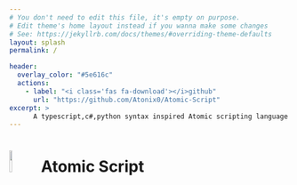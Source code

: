 ```yaml
---
# You don't need to edit this file, it's empty on purpose.
# Edit theme's home layout instead if you wanna make some changes
# See: https://jekyllrb.com/docs/themes/#overriding-theme-defaults
layout: splash
permalink: /

header:
  overlay_color: "#5e616c"
  actions:
    - label: "<i class='fas fa-download'></i>github"
      url: "https://github.com/Atonix0/Atomic-Script"
excerpt: >
      A typescript,c#,python syntax inspired Atomic scripting language!.<br/>
---
```


# <img src="/res/logo.jpg" width = "10%" height = "10%"> Atomic Script
